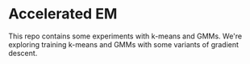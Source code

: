 # Accelerated EM

This repo contains some experiments with k-means and GMMs.  We're exploring training k-means and GMMs with some variants of gradient descent.


